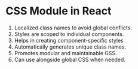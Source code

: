 # CSS Module in React

1. Localized class names to avoid global conflicts.
2. Styles are scoped to individual components.
3. Helps in creating component-specific styles
4. Automatically generates unique class names.
5. Promotes modular and maintainable GSS.
6. Can use alongside global CSS when needed.